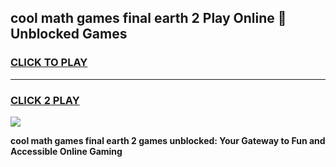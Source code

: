 
## cool math games final earth 2 Play Online 👋 Unblocked Games
<h3>
<a href="https://news.freeplayer.one?title=cool_math_games_final_earth_2&ref=17CMG">CLICK TO PLAY</a></h3>
<hr>

<h3>
<a href="https://news.freeplayer.one?title=cool_math_games_final_earth_2&ref=17CMG">CLICK 2 PLAY</a>
  
</h3>

<a href="https://news.freeplayer.one?title=cool_math_games_final_earth_2&ref=17CMG/"><img src="https://clearcache.store/games.png"></a>


**cool math games final earth 2 games unblocked: Your Gateway to Fun and Accessible Online Gaming**
